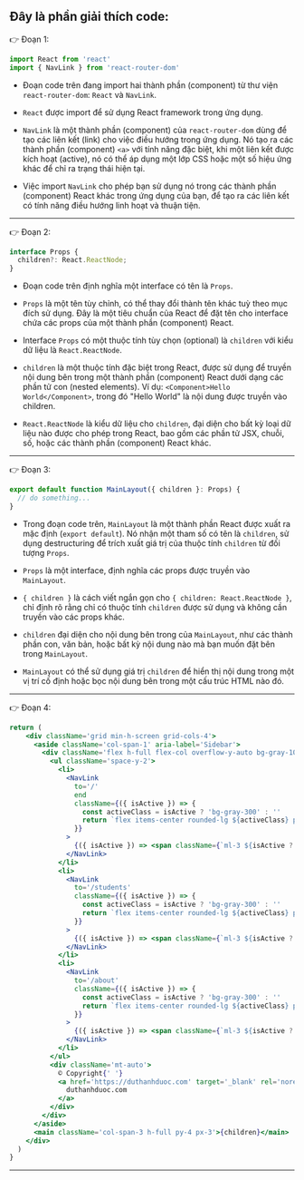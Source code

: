 ## Đây là phần giải thích code:

👉 Đoạn 1:

```jsx
import React from 'react'
import { NavLink } from 'react-router-dom'
```

- Đoạn code trên đang import hai thành phần (component) từ thư viện `react-router-dom`: `React` và `NavLink`.

- `React` được import để sử dụng React framework trong ứng dụng.
- `NavLink` là một thành phần (component) của `react-router-dom` dùng để tạo các liên kết (link) cho việc điều hướng trong ứng dụng. Nó tạo ra các thành phần (component) `<a>` với tính năng đặc biệt, khi một liên kết được kích hoạt (active), nó có thể áp dụng một lớp CSS hoặc một số hiệu ứng khác để chỉ ra trạng thái hiện tại.

- Việc import `NavLink` cho phép bạn sử dụng nó trong các thành phần (component) React khác trong ứng dụng của bạn, để tạo ra các liên kết có tính năng điều hướng linh hoạt và thuận tiện.

---

👉 Đoạn 2:

```jsx
interface Props {
  children?: React.ReactNode;
}
```

- Đoạn code trên định nghĩa một interface có tên là `Props`.

- `Props` là một tên tùy chỉnh, có thể thay đổi thành tên khác tuỳ theo mục đích sử dụng. Đây là một tiêu chuẩn của React để đặt tên cho interface chứa các props của một thành phần (component) React.

- Interface `Props` có một thuộc tính tùy chọn (optional) là `children` với kiểu dữ liệu là `React.ReactNode`.

- `children` là một thuộc tính đặc biệt trong React, được sử dụng để truyền nội dung bên trong một thành phần (component) React dưới dạng các phần tử con (nested elements). Ví dụ: `<Component>Hello World</Component>`, trong đó "Hello World" là nội dung được truyền vào children.

- `React.ReactNode` là kiểu dữ liệu cho `children`, đại diện cho bất kỳ loại dữ liệu nào được cho phép trong React, bao gồm các phần tử JSX, chuỗi, số, hoặc các thành phần (component) React khác.

---

👉 Đoạn 3:

```jsx
export default function MainLayout({ children }: Props) {
  // do something...
}
```

- Trong đoạn code trên, `MainLayout` là một thành phần React được xuất ra mặc định (`export default`). Nó nhận một tham số có tên là `children`, sử dụng destructuring để trích xuất giá trị của thuộc tính `children` từ đối tượng `Props`.

- `Props` là một interface, định nghĩa các props được truyền vào `MainLayout`.

- `{ children }` là cách viết ngắn gọn cho `{ children: React.ReactNode }`, chỉ định rõ rằng chỉ có thuộc tính `children` được sử dụng và không cần truyền vào các props khác.

- `children` đại diện cho nội dung bên trong của `MainLayout`, như các thành phần con, văn bản, hoặc bất kỳ nội dung nào mà bạn muốn đặt bên trong `MainLayout`.

- `MainLayout` có thể sử dụng giá trị `children` để hiển thị nội dung trong một vị trí cố định hoặc bọc nội dung bên trong một cấu trúc HTML nào đó.

---

👉 Đoạn 4:

```jsx
return (
    <div className='grid min-h-screen grid-cols-4'>
      <aside className='col-span-1' aria-label='Sidebar'>
        <div className='flex h-full flex-col overflow-y-auto bg-gray-100 py-4 px-3 shadow-lg'>
          <ul className='space-y-2'>
            <li>
              <NavLink
                to='/'
                end
                className={({ isActive }) => {
                  const activeClass = isActive ? 'bg-gray-300' : ''
                  return `flex items-center rounded-lg ${activeClass} p-2 text-base font-normal text-gray-900 hover:bg-gray-300`
                }}
              >
                {({ isActive }) => <span className={`ml-3 ${isActive ? 'font-bold' : ''}`}>Dashboard</span>}
              </NavLink>
            </li>
            <li>
              <NavLink
                to='/students'
                className={({ isActive }) => {
                  const activeClass = isActive ? 'bg-gray-300' : ''
                  return `flex items-center rounded-lg ${activeClass} p-2 text-base font-normal text-gray-900 hover:bg-gray-300`
                }}
              >
                {({ isActive }) => <span className={`ml-3 ${isActive ? 'font-bold' : ''}`}>Students</span>}
              </NavLink>
            </li>
            <li>
              <NavLink
                to='/about'
                className={({ isActive }) => {
                  const activeClass = isActive ? 'bg-gray-300' : ''
                  return `flex items-center rounded-lg ${activeClass} p-2 text-base font-normal text-gray-900 hover:bg-gray-300`
                }}
              >
                {({ isActive }) => <span className={`ml-3 ${isActive ? 'font-bold' : ''}`}>About</span>}
              </NavLink>
            </li>
          </ul>
          <div className='mt-auto'>
            ©️ Copyright{' '}
            <a href='https://duthanhduoc.com' target='_blank' rel='noreferrer' className='text-cyan-500'>
              duthanhduoc.com
            </a>
          </div>
        </div>
      </aside>
      <main className='col-span-3 h-full py-4 px-3'>{children}</main>
    </div>
  )
}
```

---
